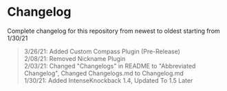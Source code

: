 # Changelog

Complete changelog for this repository from newest to oldest starting from 1/30/21

> 3/26/21: Added Custom Compass Plugin (Pre-Release) <br>
> 2/08/21: Removed Nickname Plugin <br>
> 2/03/21: Changed "Changelogs" in README to "Abbreviated Changelog", Changed Changelogs.md to Changelog.md <br>
> 1/30/21: Added IntenseKnockback 1.4, Updated To 1.5 Later
